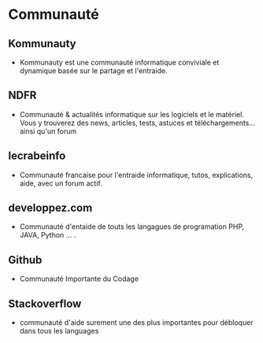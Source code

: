 # Communauté #

## Kommunauty ##
* Kommunauty est une communauté informatique conviviale et dynamique basée sur le partage et l'entraide.
## NDFR ##
* Communauté & actualités informatique sur les logiciels et le matériel. Vous y trouverez des news, articles, tests, astuces et téléchargements... ainsi qu'un forum 
## lecrabeinfo ##
* Communauté francaise pour l'entraide informatique, tutos, explications, aide, avec un forum actif.
## developpez.com ##
* Communauté d'entaide de touts les langagues de programation PHP, JAVA, Python ... .
## Github ##
* Communauté Importante du Codage
## Stackoverflow
* communauté d'aide surement une des plus importantes pour débloquer dans tous les languages
